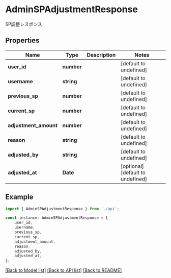 # AdminSPAdjustmentResponse

SP調整レスポンス

## Properties

Name | Type | Description | Notes
------------ | ------------- | ------------- | -------------
**user_id** | **number** |  | [default to undefined]
**username** | **string** |  | [default to undefined]
**previous_sp** | **number** |  | [default to undefined]
**current_sp** | **number** |  | [default to undefined]
**adjustment_amount** | **number** |  | [default to undefined]
**reason** | **string** |  | [default to undefined]
**adjusted_by** | **string** |  | [default to undefined]
**adjusted_at** | **Date** |  | [optional] [default to undefined]

## Example

```typescript
import { AdminSPAdjustmentResponse } from './api';

const instance: AdminSPAdjustmentResponse = {
    user_id,
    username,
    previous_sp,
    current_sp,
    adjustment_amount,
    reason,
    adjusted_by,
    adjusted_at,
};
```

[[Back to Model list]](../README.md#documentation-for-models) [[Back to API list]](../README.md#documentation-for-api-endpoints) [[Back to README]](../README.md)
